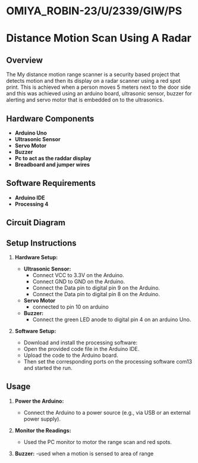 # OMIYA_ROBIN-23/U/2339/GIW/PS

# Distance Motion Scan Using A Radar
## Overview
The My distance motion range scanner is a security based project that detects motion and then its display on a radar scanner using a red spot print. This is achieved when a person moves 5 meters next to the door side and this was achieved using an arduino board, ultrasonic sensor, buzzer for alerting and servo motor that is embedded on to the ultrasonics.

## Hardware Components
- **Arduino Uno**
- **Ultrasonic Sensor**
- **Servo Motor**
- **Buzzer**
- **Pc to act as the raddar display**
- **Breadboard and jumper wires**

## Software Requirements
- **Arduino IDE**
- **Processing 4** 

## Circuit Diagram


## Setup Instructions
1. **Hardware Setup:**
   - **Ultrasonic Sensor:**
     - Connect VCC to 3.3V on the Arduino.
     - Connect GND to GND on the Arduino.
     - Connect the Data pin to digital pin 9 on the Arduino.
     - Connect the Data pin to digital pin 8 on the Arduino.
   - **Servo Motor**
     - connected to pin 10 on arduino
   - **Buzzer:**
     - Connect the green LED anode to digital pin 4 on an arduino Uno.

2. **Software Setup:**
   - Download and install the processing software:
   - Open the provided code file in the Arduino IDE.
   - Upload the code to the Arduino board.
   - Then set the corresponding ports on the processing software com13 and started the run.

## Usage
1. **Power the Arduino:**
   - Connect the Arduino to a power source (e.g., via USB or an external power supply).
   
2. **Monitor the Readings:**
   - Used the PC monitor to motor the range scan and red spots.
   
3. **Buzzer:**
   -used when a motion is sensed to area of range

